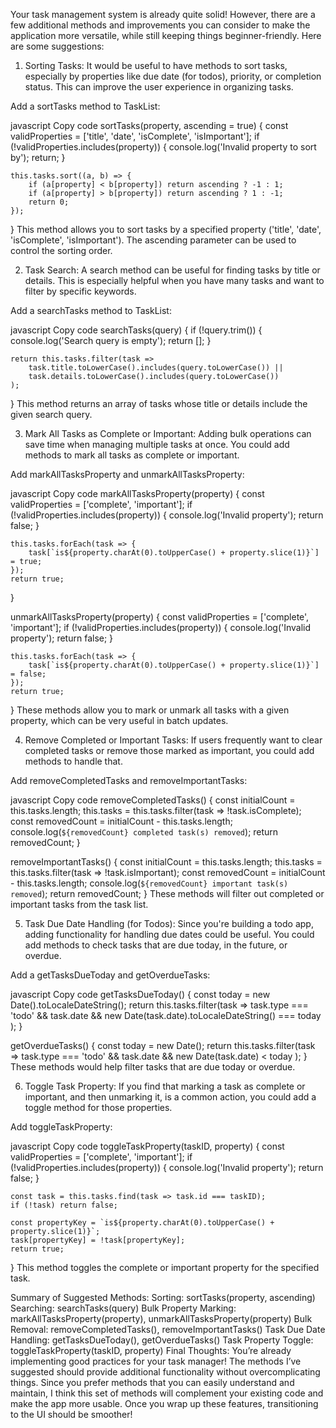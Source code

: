 Your task management system is already quite solid! However, there are a few additional methods and improvements you can consider to make the application more versatile, while still keeping things beginner-friendly. Here are some suggestions:

1. Sorting Tasks:
It would be useful to have methods to sort tasks, especially by properties like due date (for todos), priority, or completion status. This can improve the user experience in organizing tasks.

Add a sortTasks method to TaskList:

javascript
Copy code
sortTasks(property, ascending = true) {
    const validProperties = ['title', 'date', 'isComplete', 'isImportant'];
    if (!validProperties.includes(property)) {
        console.log('Invalid property to sort by');
        return;
    }

    this.tasks.sort((a, b) => {
        if (a[property] < b[property]) return ascending ? -1 : 1;
        if (a[property] > b[property]) return ascending ? 1 : -1;
        return 0;
    });
}
This method allows you to sort tasks by a specified property ('title', 'date', 'isComplete', 'isImportant'). The ascending parameter can be used to control the sorting order.

2. Task Search:
A search method can be useful for finding tasks by title or details. This is especially helpful when you have many tasks and want to filter by specific keywords.

Add a searchTasks method to TaskList:

javascript
Copy code
searchTasks(query) {
    if (!query.trim()) {
        console.log('Search query is empty');
        return [];
    }

    return this.tasks.filter(task =>
        task.title.toLowerCase().includes(query.toLowerCase()) ||
        task.details.toLowerCase().includes(query.toLowerCase())
    );
}
This method returns an array of tasks whose title or details include the given search query.

3. Mark All Tasks as Complete or Important:
Adding bulk operations can save time when managing multiple tasks at once. You could add methods to mark all tasks as complete or important.

Add markAllTasksProperty and unmarkAllTasksProperty:

javascript
Copy code
markAllTasksProperty(property) {
    const validProperties = ['complete', 'important'];
    if (!validProperties.includes(property)) {
        console.log('Invalid property');
        return false;
    }

    this.tasks.forEach(task => {
        task[`is${property.charAt(0).toUpperCase() + property.slice(1)}`] = true;
    });
    return true;
}

unmarkAllTasksProperty(property) {
    const validProperties = ['complete', 'important'];
    if (!validProperties.includes(property)) {
        console.log('Invalid property');
        return false;
    }

    this.tasks.forEach(task => {
        task[`is${property.charAt(0).toUpperCase() + property.slice(1)}`] = false;
    });
    return true;
}
These methods allow you to mark or unmark all tasks with a given property, which can be very useful in batch updates.

4. Remove Completed or Important Tasks:
If users frequently want to clear completed tasks or remove those marked as important, you could add methods to handle that.

Add removeCompletedTasks and removeImportantTasks:

javascript
Copy code
removeCompletedTasks() {
    const initialCount = this.tasks.length;
    this.tasks = this.tasks.filter(task => !task.isComplete);
    const removedCount = initialCount - this.tasks.length;
    console.log(`${removedCount} completed task(s) removed`);
    return removedCount;
}

removeImportantTasks() {
    const initialCount = this.tasks.length;
    this.tasks = this.tasks.filter(task => !task.isImportant);
    const removedCount = initialCount - this.tasks.length;
    console.log(`${removedCount} important task(s) removed`);
    return removedCount;
}
These methods will filter out completed or important tasks from the task list.

5. Task Due Date Handling (for Todos):
Since you're building a todo app, adding functionality for handling due dates could be useful. You could add methods to check tasks that are due today, in the future, or overdue.

Add a getTasksDueToday and getOverdueTasks:

javascript
Copy code
getTasksDueToday() {
    const today = new Date().toLocaleDateString();
    return this.tasks.filter(task =>
        task.type === 'todo' && task.date && new Date(task.date).toLocaleDateString() === today
    );
}

getOverdueTasks() {
    const today = new Date();
    return this.tasks.filter(task =>
        task.type === 'todo' && task.date && new Date(task.date) < today
    );
}
These methods would help filter tasks that are due today or overdue.

6. Toggle Task Property:
If you find that marking a task as complete or important, and then unmarking it, is a common action, you could add a toggle method for those properties.

Add toggleTaskProperty:

javascript
Copy code
toggleTaskProperty(taskID, property) {
    const validProperties = ['complete', 'important'];
    if (!validProperties.includes(property)) {
        console.log('Invalid property');
        return false;
    }

    const task = this.tasks.find(task => task.id === taskID);
    if (!task) return false;

    const propertyKey = `is${property.charAt(0).toUpperCase() + property.slice(1)}`;
    task[propertyKey] = !task[propertyKey];
    return true;
}
This method toggles the complete or important property for the specified task.

Summary of Suggested Methods:
Sorting: sortTasks(property, ascending)
Searching: searchTasks(query)
Bulk Property Marking: markAllTasksProperty(property), unmarkAllTasksProperty(property)
Bulk Removal: removeCompletedTasks(), removeImportantTasks()
Task Due Date Handling: getTasksDueToday(), getOverdueTasks()
Task Property Toggle: toggleTaskProperty(taskID, property)
Final Thoughts:
You’re already implementing good practices for your task manager! The methods I’ve suggested should provide additional functionality without overcomplicating things. Since you prefer methods that you can easily understand and maintain, I think this set of methods will complement your existing code and make the app more usable. Once you wrap up these features, transitioning to the UI should be smoother!